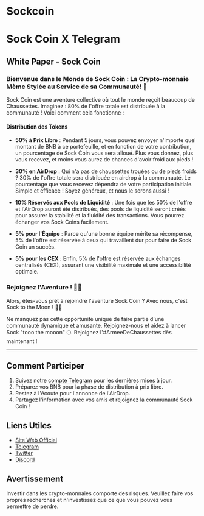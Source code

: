 # Sockcoin

# Sock Coin X Telegram

## White Paper - Sock Coin

### Bienvenue dans le Monde de Sock Coin : La Crypto-monnaie Mème Stylée au Service de sa Communauté! 🎉

Sock Coin est une aventure collective où tout le monde reçoit beaucoup de Chaussettes. Imaginez : 80% de l'offre totale est distribuée à la communauté ! Voici comment cela fonctionne :

#### Distribution des Tokens

- **50% à Prix Libre** : Pendant 5 jours, vous pouvez envoyer n'importe quel montant de BNB à ce portefeuille, et en fonction de votre contribution, un pourcentage de Sock Coin vous sera alloué. Plus vous donnez, plus vous recevez, et moins vous aurez de chances d'avoir froid aux pieds !

- **30% en AirDrop** : Qui n'a pas de chaussettes trouées ou de pieds froids ? 30% de l'offre totale sera distribuée en airdrop à la communauté. Le pourcentage que vous recevez dépendra de votre participation initiale. Simple et efficace ! Soyez généreux, et nous le serons aussi !

- **10% Réservés aux Pools de Liquidité** : Une fois que les 50% de l'offre et l'AirDrop auront été distribués, des pools de liquidité seront créés pour assurer la stabilité et la fluidité des transactions. Vous pourrez échanger vos Sock Coins facilement.

- **5% pour l'Équipe** : Parce qu'une bonne équipe mérite sa récompense, 5% de l'offre est réservée à ceux qui travaillent dur pour faire de Sock Coin un succès.

- **5% pour les CEX** : Enfin, 5% de l'offre est réservée aux échanges centralisés (CEX), assurant une visibilité maximale et une accessibilité optimale.

### Rejoignez l'Aventure ! 🚀🧦

Alors, êtes-vous prêt à rejoindre l'aventure Sock Coin ? Avec nous, c'est Sock to the Moon ! 🧦🚀

Ne manquez pas cette opportunité unique de faire partie d'une communauté dynamique et amusante. Rejoignez-nous et aidez à lancer Sock "tooo the mooon" 🌕. Rejoignez l'#ArmeeDeChaussettes dès maintenant !

---

## Comment Participer

1. Suivez notre [compte Telegram](lien_vers_telegram) pour les dernières mises à jour.
2. Préparez vos BNB pour la phase de distribution à prix libre.
3. Restez à l'écoute pour l'annonce de l'AirDrop.
4. Partagez l'information avec vos amis et rejoignez la communauté Sock Coin !

## Liens Utiles

- [Site Web Officiel](lien_vers_site_web)
- [Telegram](lien_vers_telegram)
- [Twitter](lien_vers_twitter)
- [Discord](lien_vers_discord)

## Avertissement

Investir dans les crypto-monnaies comporte des risques. Veuillez faire vos propres recherches et n'investissez que ce que vous pouvez vous permettre de perdre.
